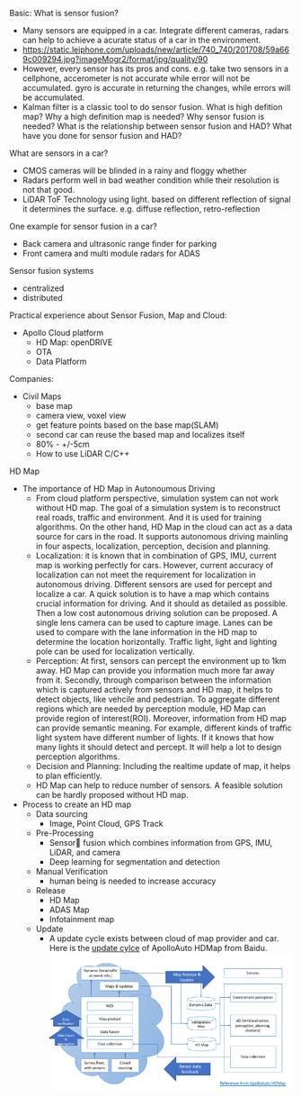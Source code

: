 Basic:
What is sensor fusion?
- Many sensors are equipped in a car. Integrate different cameras, radars can help to achieve a acurate status of a car in the environment.
- https://static.leiphone.com/uploads/new/article/740_740/201708/59a669c009294.jpg?imageMogr2/format/jpg/quality/90
- However, every sensor has its pros and cons. e.g. take two sensors in a cellphone, accerometer is not accurate while error will not be accumulated. gyro is accurate in returning the changes, while errors will be accumulated.
- Kalman filter is a classic tool to do sensor fusion.
What is high defition map?
Why a high definition map is needed?
Why sensor fusion is needed?
What is the relationship between sensor fusion and HAD?
What have you done for sensor fusion and HAD?

What are sensors in a car?
- CMOS cameras will be blinded in a rainy and floggy whether
- Radars perform well in bad weather condition while their resolution is not that good.
- LiDAR ToF Technology using light. based on different reflection of signal it determines the surface. e.g. diffuse reflection, retro-reflection

One example for sensor fusion in a car?
- Back camera and ultrasonic range finder for parking
- Front camera and multi module radars for ADAS

Sensor fusion systems
- centralized
- distributed

Practical experience about Sensor Fusion, Map and Cloud:
- Apollo Cloud platform
    - HD Map: openDRIVE
    - OTA
    - Data Platform

Companies:
- Civil Maps
    - base map
    - camera view, voxel view
    - get feature points based on the base map(SLAM)
    - second car can reuse the based map and localizes itself
    - 80% - +/-5cm
    - How to use LiDAR
C/C++

HD Map
- The importance of HD Map in Autonoumous Driving
    - From cloud platform perspective, simulation system can not work without HD map. The goal of a simulation system is to reconstruct real roads, traffic and environment. And it is used for training algorithms. On the other hand, HD Map in the cloud can act as a data source for cars in the road. It supports autonomous driving mainling in four aspects, localization, perception, decision and planning.
    - Localization: it is known that in combination of GPS, IMU, current map is working perfectly for cars. However, current accuracy of localization can not meet the requirement for localization in autonomous driving. Different sensors are used for percept and localize a car. A quick solution is to have a map which contains crucial information for driving. And it should as detailed as possible. Then a low cost autonomous driving solution can be proposed. A single lens camera can be used to capture image. Lanes can be used to compare with the lane information in the HD map to determine the location horizontally. Traffic light, light and lighting pole can be used for localization vertically.
    - Perception: At first, sensors can percept the environment up to 1km away. HD Map can provide you information much more far away from it. Secondly, through comparison between the information which is captured actively from sensors and HD map, it helps to detect objects, like vehcile and pedestrian. To aggregate different regions which are needed by perception module, HD Map can provide region of interest(ROI). Moreover, information from HD map can provide semantic meaning. For example, different kinds of traffic light system have different number of lights. If it knows that how many lights it should detect and percept. It will help a lot to design perception algorithms. 
    - Decision and Planning: Including the realtime update of map, it helps to plan efficiently.
    - HD Map can help to reduce number of sensors. A feasible solution can be hardly proposed without HD map.
- Process to create an HD map
    - Data sourcing
        - Image, Point Cloud, GPS Track
    - Pre-Processing
        - Sensor fusion which combines information from GPS, IMU, LiDAR, and camera
        - Deep learning for segmentation and detection
    - Manual Verification
        - human being is needed to increase accuracy
    - Release
        - HD Map
        - ADAS Map
        - Infotainment map
    - Update
        - A update cycle exists between cloud of map provider and car. Here is the [update cylce](https://mp.weixin.qq.com/s?__biz=MzI1NjkxOTMyNQ==&mid=100000179&idx=1&sn=63bdf976825c2770ef974a7c11ed8f6e&chksm=6a1e13c15d699ad78c84170c8f447e456742b608efadca25cf37001027c6f7ba6a16179dd72b&scene=20&key=ffd6e7826d53df79f8fa0d6d3a605b69eab835c3a7f6e9b417f0e172bb307a57c80de27a35ff2d4a84893b42496a1c745c1526c69788e175961ee4e8a14030b50cf6cf25047043361bedc1b89ae458ba&ascene=0&uin=MTE2NjQzMjMyMA%3D%3D&devicetype=iMac+MacBookPro12%2C1+OSX+OSX+10.12.6+build(16G29)&version=12020110&nettype=WIFI&lang=zh_CN&fontScale=100&pass_ticket=IYK%2FI9o2lXOo4hCjSwjLG0LZNdIURijz4X9oUzAknRcwcU2FAcspk%2BmQy6fFfhp0## "update cycle") of ApolloAuto HDMap from Baidu.
![](MapUpdateCycle.png)
    